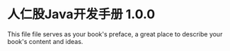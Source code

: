 # 人仁股Java开发手册 1.0.0

This file file serves as your book's preface, a great place to describe your book's content and ideas.

